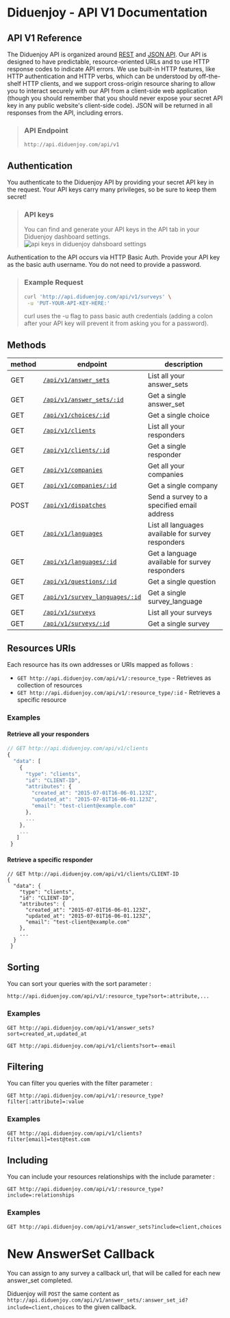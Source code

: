 # Diduenjoy - API V1 Documentation

## API V1 Reference

The Diduenjoy API is organized around [REST](https://en.wikipedia.org/wiki/Representational_state_transfer) and [JSON API](http://jsonapi.org/).
Our API is designed to have predictable, resource-oriented URLs and to use HTTP response codes to indicate API errors. We use built-in HTTP features, like HTTP authentication and HTTP verbs, which can be understood by off-the-shelf HTTP clients, and we support cross-origin resource sharing to allow you to interact securely with our API from a client-side web application (though you should remember that you should never expose your secret API key in any public website's client-side code). JSON will be returned in all responses from the API, including errors.

> ### API Endpoint
> 
> ``` http://api.diduenjoy.com/api/v1 ```

## Authentication

You authenticate to the Diduenjoy API by providing your secret API key in the request.
Your API keys carry many privileges, so be sure to keep them secret!

> ### API keys
> 
> You can find and generate your API keys in the API tab in your Diduenjoy dashboard settings.
> ![api keys in diduenjoy dahsboard settings](http://api.diduenjoy.com/api-key-screenshot.png)

Authentication to the API occurs via HTTP Basic Auth. Provide your API key as the basic auth username. You do not need to provide a password.


> ### Example Request
> 
> ```bash
> curl 'http://api.diduenjoy.com/api/v1/surveys' \
>  -u 'PUT-YOUR-API-KEY-HERE:'
>  ```
> 
> curl uses the -u flag to pass basic auth credentials (adding a colon after your API key will prevent it from asking you for a password).

## Methods

method | endpoint | description
------ | -------- | -----------
GET  | [`/api/v1/answer_sets`](methods/GET%20answer_sets%20collection.md) | List all your answer_sets
GET  | [`/api/v1/answer_sets/:id`](methods/GET%20answer_sets%20resource.md) | Get a single answer_set
GET | [`/api/v1/choices/:id`](methods/GET%20choices%20resource.md) | Get a single choice
GET | [`/api/v1/clients`](methods/GET%20clients%20collection.md) | List all your responders
GET | [`/api/v1/clients/:id`](methods/GET%20clients%20resource.md) | Get a single responder
GET | [`/api/v1/companies`](methods/GET%20companies%20collection.md) | Get all your companies
GET | [`/api/v1/companies/:id`](methods/GET%20companies%20resource.md) | Get a single company
POST | [`/api/v1/dispatches`](methods/POST%20dispatches%20resource.md) | Send a survey to a specified email address
GET | [`/api/v1/languages`](methods/GET%20languages%20collection.md) | List all languages available for survey responders
GET | [`/api/v1/languages/:id`](methods/GET%20languages%20resource.md) | Get a language available for survey responders
GET | [`/api/v1/questions/:id`](methods/GET%20questions%20resource.md) | Get a single question
GET | [`/api/v1/survey_languages/:id`](methods/GET%20survey_languages%20resource.md) | Get a single survey_language
GET | [`/api/v1/surveys`](methods/GET%20surveys%20collection.md) | List all your surveys
GET | [`/api/v1/surveys/:id`](methods/GET%20surveys%20resource.md) | Get a single survey

## Resources URIs

Each resource has its own addresses or URIs mapped as follows :
- `GET http://api.diduenjoy.com/api/v1/:resource_type` - Retrieves as collection of resources
- `GET http://api.diduenjoy.com/api/v1/:resource_type/:id` - Retrieves a specific resource


### Examples

#### Retrieve all your responders

```javascript
// GET http://api.diduenjoy.com/api/v1/clients
{
  "data": [
    {
      "type": "clients",
      "id": "CLIENT-ID",
      "attributes": {
        "created_at": "2015-07-01T16-06-01.123Z",
        "updated_at": "2015-07-01T16-06-01.123Z",
        "email": "test-client@example.com"
      },
      ...
    },
    ...
   ]
 }
 ```

#### Retrieve a specific responder

```javscript
// GET http://api.diduenjoy.com/api/v1/clients/CLIENT-ID
{
  "data": {
    "type": "clients",
    "id": "CLIENT-ID",
    "attributes": {
      "created_at": "2015-07-01T16-06-01.123Z",
      "updated_at": "2015-07-01T16-06-01.123Z",
      "email": "test-client@example.com"
    },
    ...
  }
 }
```

## Sorting

You can sort your queries with the sort parameter :

```
http://api.diduenjoy.com/api/v1/:resource_type?sort=:attribute,...
```

### Examples

`GET http://api.diduenjoy.com/api/v1/answer_sets?sort=created_at,updated_at`

`GET http://api.diduenjoy.com/api/v1/clients?sort=-email`

## Filtering

You can filter you queries with the filter parameter :

```
GET http://api.diduenjoy.com/api/v1/:resource_type?filter[:attribute]=:value
```

### Examples

`GET http://api.diduenjoy.com/api/v1/clients?filter[email]=test@test.com`

## Including

You can include your resources relationships with the include parameter :

```
GET http://api.diduenjoy.com/api/v1/:resource_type?include=:relationships
```

### Examples

`GET http://api.diduenjoy.com/api/v1/answer_sets?include=client,choices`

# New AnswerSet Callback

You can assign to any survey a callback url, that will be called for each new answer_set completed.

Diduenjoy will `POST` the same content as `http://api.diduenjoy.com/api/v1/answer_sets/:answer_set_id?include=client,choices` to the given callback.


